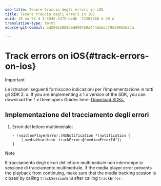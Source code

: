```yaml
---
seo-title: Tenere traccia degli errori in iOS
title: Tenere traccia degli errori in iOS
uuid: 18 ea 93 d 3-5948-4375-bcdb -72309268 e 38 d
translation-type: tm+mt
source-git-commit: ed200520b9bed990460a444dabdcf956980362ca

---
```



# Track errors on iOS{#track-errors-on-ios}

>[!IMPORTANT]
>
>Le istruzioni seguenti forniscono indicazioni per l'implementazione in tutti gli SDK 2. x. If you are implementing a 1.x version of the SDK, you can download the 1.x Developers Guides here: [Download SDKs.](../../sdk-implement/download-sdks.md)

## Implementazione del tracciamento degli errori

1. Errori del lettore multimediale:

   ```
   - (void)onPlayerError:(NSNotification *)notification { 
       [_mediaHeartbeat trackError:@"mediaoErrorId"]; 
   }
   ```

>[!NOTE]
>
>Il tracciamento degli errori del lettore multimediale non interrompe la sessione di tracciamento multimediale. If the media player error prevents the playback from continuing, make sure that the media tracking session is closed by calling `trackSessionEnd` after calling `trackError`.

